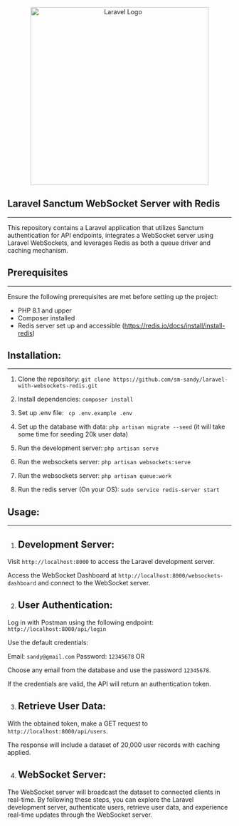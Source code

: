<p align="center"><a href="https://laravel.com" target="_blank"><img src="https://raw.githubusercontent.com/laravel/art/master/logo-lockup/5%20SVG/2%20CMYK/1%20Full%20Color/laravel-logolockup-cmyk-red.svg" width="400" alt="Laravel Logo"></a></p>

## Laravel Sanctum WebSocket Server with Redis

---

This repository contains a Laravel application that utilizes Sanctum authentication for API endpoints, integrates a WebSocket server using Laravel WebSockets, and leverages Redis as both a queue driver and caching mechanism.

## Prerequisites

---

Ensure the following prerequisites are met before setting up the project:

-   PHP 8.1 and upper
-   Composer installed
-   Redis server set up and accessible (https://redis.io/docs/install/install-redis)

## Installation:

---

1. Clone the repository: `git clone https://github.com/sm-sandy/laravel-with-websockets-redis.git`
2. Install dependencies: `composer install`
3. Set up .env file: ` cp .env.example .env`

4. Set up the database with data: `php artisan migrate --seed` (it will take some time for seeding 20k user data)
5. Run the development server: `php artisan serve`
6. Run the websockets server: `php artisan websockets:serve`
7. Run the websockets server: `php artisan queue:work`

8. Run the redis server (On your OS): `sudo service redis-server start`

## Usage:

---

1. ## Development Server:

Visit `http://localhost:8000` to access the Laravel development server.

Access the WebSocket Dashboard at `http://localhost:8000/websockets-dashboard` and connect to the WebSocket server.

2. ## User Authentication:

Log in with Postman using the following endpoint: `http://localhost:8000/api/login`

Use the default credentials:

Email: `sandy@gmail.com`
Password: `12345678`
OR

Choose any email from the database and use the password `12345678`.

If the credentials are valid, the API will return an authentication token.

3. ## Retrieve User Data:

With the obtained token, make a GET request to `http://localhost:8000/api/users`.

The response will include a dataset of 20,000 user records with caching applied.

4. ## WebSocket Server:

The WebSocket server will broadcast the dataset to connected clients in real-time.
By following these steps, you can explore the Laravel development server, authenticate users, retrieve user data, and experience real-time updates through the WebSocket server.

